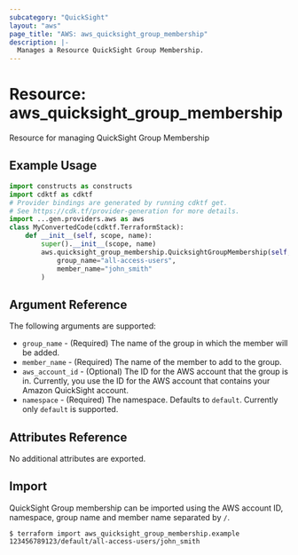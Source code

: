 ```yaml
---
subcategory: "QuickSight"
layout: "aws"
page_title: "AWS: aws_quicksight_group_membership"
description: |-
  Manages a Resource QuickSight Group Membership.
---
```


# Resource: aws_quicksight_group_membership

Resource for managing QuickSight Group Membership

## Example Usage

```python
import constructs as constructs
import cdktf as cdktf
# Provider bindings are generated by running cdktf get.
# See https://cdk.tf/provider-generation for more details.
import ...gen.providers.aws as aws
class MyConvertedCode(cdktf.TerraformStack):
    def __init__(self, scope, name):
        super().__init__(scope, name)
        aws.quicksight_group_membership.QuicksightGroupMembership(self, "example",
            group_name="all-access-users",
            member_name="john_smith"
        )
```

## Argument Reference

The following arguments are supported:

* `group_name` - (Required) The name of the group in which the member will be added.
* `member_name` - (Required) The name of the member to add to the group.
* `aws_account_id` - (Optional) The ID for the AWS account that the group is in. Currently, you use the ID for the AWS account that contains your Amazon QuickSight account.
* `namespace` - (Required) The namespace. Defaults to `default`. Currently only `default` is supported.

## Attributes Reference

No additional attributes are exported.

## Import

QuickSight Group membership can be imported using the AWS account ID, namespace, group name and member name separated by `/`.

```
$ terraform import aws_quicksight_group_membership.example 123456789123/default/all-access-users/john_smith
```

<!-- cache-key: cdktf-0.17.0-pre.15 input-3740d7d3f50ff6f366babb1172d9aa6fb04892df33ef826ff90d5680caaedc35 -->